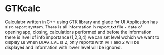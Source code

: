 # GTKcalc
Calculator written in C++ using GTK library and glade for UI
Application has also report system. There is all information in report.txt file - date of opening app, closing, calculations performed and before the information there is level of info importance (1,2,3,4) we can set level wchich we want to display i.e when DIAG_LVL is 2, only reports with lvl 1 and 2 will be displayed and information with lower level will be ignored.

